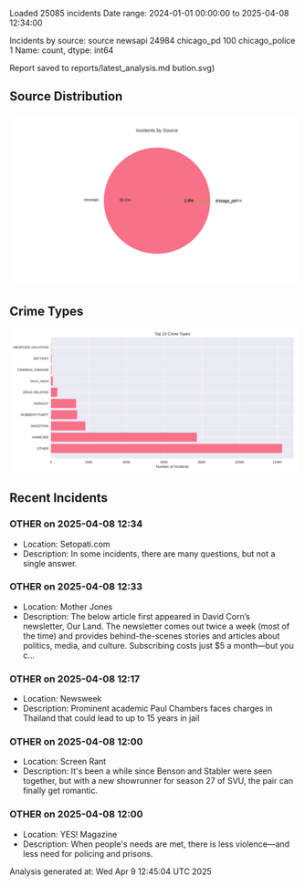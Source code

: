 
Loaded 25085 incidents
Date range: 2024-01-01 00:00:00 to 2025-04-08 12:34:00

Incidents by source:
source
newsapi           24984
chicago_pd          100
chicago_police        1
Name: count, dtype: int64

Report saved to reports/latest_analysis.md
bution.svg)

## Source Distribution
![Source Distribution](images/source_distribution.svg)

## Crime Types
![Crime Types](images/crime_types.svg)

## Recent Incidents

### OTHER on 2025-04-08 12:34
- Location: Setopati.com
- Description: In some incidents, there are many questions, but not a single answer.


### OTHER on 2025-04-08 12:33
- Location: Mother Jones
- Description: The below article first appeared in David Corn’s newsletter, Our Land. The newsletter comes out twice a week (most of the time) and provides behind-the-scenes stories and articles about politics, media, and culture. Subscribing costs just $5 a month—but you c…


### OTHER on 2025-04-08 12:17
- Location: Newsweek
- Description: Prominent academic Paul Chambers faces charges in Thailand that could lead to up to 15 years in jail


### OTHER on 2025-04-08 12:00
- Location: Screen Rant
- Description: It's been a while since Benson and Stabler were seen together, but with a new showrunner for season 27 of SVU, the pair can finally get romantic.


### OTHER on 2025-04-08 12:00
- Location: YES! Magazine
- Description: When people's needs are met, there is less violence—and less need for policing and prisons.

Analysis generated at: Wed Apr  9 12:45:04 UTC 2025
